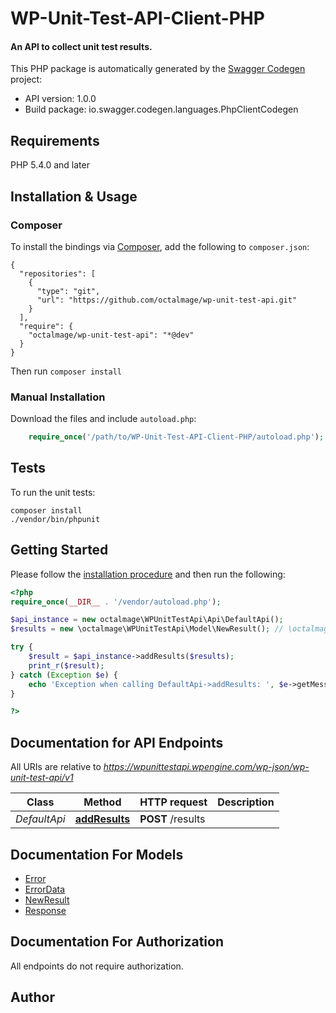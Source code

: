 # WP-Unit-Test-API-Client-PHP
#### An API to collect unit test results.

This PHP package is automatically generated by the [Swagger Codegen](https://github.com/swagger-api/swagger-codegen) project:

- API version: 1.0.0
- Build package: io.swagger.codegen.languages.PhpClientCodegen

## Requirements

PHP 5.4.0 and later

## Installation & Usage
### Composer

To install the bindings via [Composer](http://getcomposer.org/), add the following to `composer.json`:

```
{
  "repositories": [
    {
      "type": "git",
      "url": "https://github.com/octalmage/wp-unit-test-api.git"
    }
  ],
  "require": {
    "octalmage/wp-unit-test-api": "*@dev"
  }
}
```

Then run `composer install`

### Manual Installation

Download the files and include `autoload.php`:

```php
    require_once('/path/to/WP-Unit-Test-API-Client-PHP/autoload.php');
```

## Tests

To run the unit tests:

```
composer install
./vendor/bin/phpunit
```

## Getting Started

Please follow the [installation procedure](#installation--usage) and then run the following:

```php
<?php
require_once(__DIR__ . '/vendor/autoload.php');

$api_instance = new octalmage\WPUnitTestApi\Api\DefaultApi();
$results = new \octalmage\WPUnitTestApi\Model\NewResult(); // \octalmage\WPUnitTestApi\Model\NewResult | Results to submit.

try {
    $result = $api_instance->addResults($results);
    print_r($result);
} catch (Exception $e) {
    echo 'Exception when calling DefaultApi->addResults: ', $e->getMessage(), PHP_EOL;
}

?>
```

## Documentation for API Endpoints

All URIs are relative to *https://wpunittestapi.wpengine.com/wp-json/wp-unit-test-api/v1*

Class | Method | HTTP request | Description
------------ | ------------- | ------------- | -------------
*DefaultApi* | [**addResults**](docs/Api/DefaultApi.md#addresults) | **POST** /results | 


## Documentation For Models

 - [Error](docs/Model/Error.md)
 - [ErrorData](docs/Model/ErrorData.md)
 - [NewResult](docs/Model/NewResult.md)
 - [Response](docs/Model/Response.md)


## Documentation For Authorization

 All endpoints do not require authorization.


## Author




